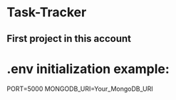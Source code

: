 # Task-Tracker
## First project in this account


# .env initialization example:
PORT=5000
MONGODB_URI=Your_MongoDB_URI
